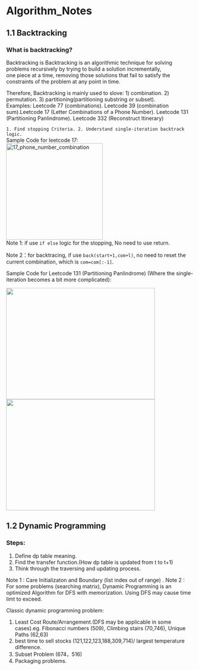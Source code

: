 # Algorithm_Notes
## 1.1 Backtracking 
### What is backtracking?
Backtracking is Backtracking is an algorithmic technique for solving problems recursively by trying to build a solution incrementally,  
one piece at a time, removing those solutions that fail to satisfy the constraints of the problem at any point in time.  

Therefore, Backtracking is mainly used to slove: 1) combination. 2) permutation. 3) partitioning(partitioning substring or subset).  
Examples: Leetcode 77 (combinations). Leetcode 39 (combination sum).Leetcode 17 (Letter Combinations of a Phone Number). Leetcode 131 (Partitioning Panlindrome).
Leetcode 332 (Reconstruct Itinerary)

`1. Find stopping Criteria. 2. Understand single-iteration backtrack logic.`<br />
Sample Code for leetcode 17: <br />
<img width="260" alt="17_phone_number_combination" src="https://user-images.githubusercontent.com/74223059/206390531-ac2a9800-012c-424e-8527-e15c266dfbaf.png">
<br />
Note 1: if use `if else` logic for the stopping, No need to use return.  

Note 2：for backtracing, if use `back(start+1,com+l)`, no need to reset the current combination, which is `com=com[:-1]`.

Sample Code for Leetcode 131 (Partitioning Panlindrome) (Where the single-iteration becomes a bit more complicated):

<img src='https://user-images.githubusercontent.com/74223059/206667833-903f54e3-16c5-4215-ac6a-436c30e62f5f.png' width="400" height='300'/> <img src='https://user-images.githubusercontent.com/74223059/206667782-f95d4a97-27e9-4cc9-ab20-bb155bfdd1ed.png' width="400" height='300'/> 

## 1.2 Dynamic Programming 
### Steps: <br />
1. Define dp table meaning. 
2. Find the transfer function.(How dp table is updated from t to t+1)
3. Think through the traversing and updating process.

Note 1 : Care Initializaton and Boundary (list index out of range) .
Note 2 : For some problems (searching matrix), Dynamic Programming is an optimized Algorithm for DFS with memorization. Using DFS may cause time limt to exceed.

Classic dynamic programming problem:
1) Least Cost Route/Arrangement.(DFS may be applicable in some cases).eg. Fibonacci numbers (509), Climbing stairs (70,746), Unique Paths (62,63)  
2) best time to sell stocks (121,122,123,188,309,714)/ largest temperature difference.
4) Subset Problem (674，516)
3) Packaging problems.






